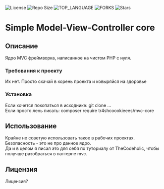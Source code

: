 ![License](https://img.shields.io/github/license/Tr4shcoookieees/MVC-core.svg?style=for-the-badge) ![Repo Size](https://img.shields.io/github/languages/code-size/Tr4shcoookieees/MVC-core.svg?style=for-the-badge) ![TOP_LANGUAGE](https://img.shields.io/github/languages/top/Tr4shcoookieees/MVC-core.svg?style=for-the-badge) ![FORKS](https://img.shields.io/github/forks/Tr4shcoookieees/MVC-core.svg?style=for-the-badge&social) ![Stars](https://img.shields.io/github/stars/Tr4shcoookieees/MVC-core.svg?style=for-the-badge)
    
# Simple Model-View-Controller core

## Описание

Ядро MVC фреймворка, написанное на чистом PHP с нуля.

### Требования к проекту

Их нет. Просто скачай в корень проекта и ковыряйся на здоровье

### Установка

Если хочется покопаться в исходнике: git clone ...
<br>
Если просто лень писать: composer require tr4shcoookieees/mvc-core

## Использование

Крайне не советую использовать такое в рабочих проектах. Безопасность - это не про данное ядро.
<br>
Да и в целом я писал это для себя по туториалу от TheCodeholic, чтобы получше разобраться в паттерне mvc.

## Лицензия

Лицензия?
